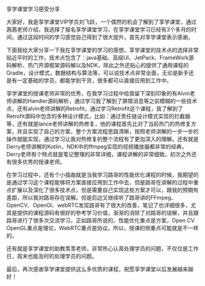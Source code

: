 享学课堂学习感受分享

大家好，我是享学课堂VIP学员刘飞跃，一个偶然的机会了解到了享学课堂，通过茜茜老师介绍，我选择了报名享学课堂学习，在享学课堂学习已经有3个多月的时间，通过这段时间的学习感觉自己得到了很大提升，首先对享学课堂表示感谢。

下面我给大家分享一下我在享学课堂的学习的感想，享学课堂的技术点的选择非常贴近平时的工作，技术点包含了：java基础、高级UI、JetPack、FrameWork源码解析、热门开源框架源码解以及NDK，除此之外还贴心的提供了通用课程的Gradle，设计模式，数据结构与算法等，可以说技术点非常全面，无论是新手还是有一定基础的学员，都能学到干货，很多都可以直接应用到工作中。

享学课堂的授课老师非常的优秀，在我学习过程中给我留下深刻印象的有Alvin老师讲解的Handler源码解析，通过学习我了解到了屏障消息等之前模糊的一些技术点，还有alvin老师讲解的Retrofit，通过学习Retrofit这个课程，我了解到了Retrofit源码中包含的多种设计模式，比如：通过责任链设计模式实现的拦截器等，还有就是lance老师讲解的热修复，他的课程首先比对了当前热门的热修复方案，并且实现了自己的方案，整个方案流程思路清晰，按照老师讲解的一步一步的操作就能实现，通过学习让我对热修复的整个流程有了更加深入的理解。还有就是Derry老师讲解的Kotlin，NDK中的ffmpeg实现的视频播放器都非常的经典，Derry老师有个特点就是笔记整理的非常详细，课程讲解的非常细致。初次之外还有很多优秀的授课老师。

在学习过程中，还有个小插曲就是当我学习路哥的性能优化课程的时候，我期望的是通过学习这个课程能够将方案直接应用到工作中去，但是路哥在讲解的过程中重点扩展以及深化了很多技术点，但是需要自己实现这些方案才可以，跟我的预期有差距，所以我对路哥存在误解。但是后边又继续听了路哥讲的FFmpeg、OpenCV、OpenGl、webRTC发现路哥有了很大的改善，笔记了也详细很多，尤其是提供的课程源码有很好的参考学习价值，渐渐的消除了对路哥的误解，并且跟路哥进行了很多次交流学习，正如路哥所说的，性能优化重点是方案，Open CV OpenGL重点是理论，WebRTC重点是协议。所以，授课的侧重点可能就是不一样的。

还有就是享学课堂的助教羡羡老师，非常热心认真处理学员的问题，不仅仅是工作日，周末也能及时的处理学员的问题。

最后，再次感谢享学课堂提供这么多优质的课程，祝愿享学课堂以后发展越来越好！